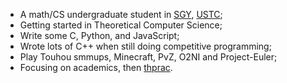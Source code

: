 - A math/CS undergraduate student in [SGY](https://en.scgy.ustc.edu.cn/), [USTC](https://en.ustc.edu.cn/);
- Getting started in Theoretical Computer Science;
- Write some C, Python, and JavaScript;
- Wrote lots of C++ when still doing competitive programming;
- Play Touhou smmups, Minecraft, PvZ, O2NI and Project-Euler;
- Focusing on academics, then [thprac](https://github.com/touhouworldcup/thprac).
